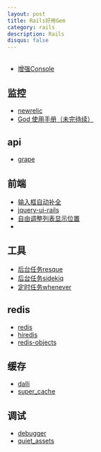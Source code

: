 ```yaml
---
layout: post
title: Rails好用Gem
category: rails
description: Rails
disqus: false
---
```


## 
* [增强Console](https://github.com/janlelis/irbtools)


## 监控
* [newrelic]()
* [God 使用手册（未完待续）](https://ruby-china.org/topics/21354)

## api
* [grape]()

## 前端
* [输入框自动补全](https://github.com/crowdint/rails3-jquery-autocomplete)
* [jquery-ui-rails](https://github.com/joliss/jquery-ui-rails)
* [自由调整列表显示位置](https://github.com/swanandp/acts_as_list)
* []()

## 工具
* [后台任务resque]()
* [后台任务sidekiq](https://docs.google.com/document/d/19rvLoX38NMHr1g9_ogkyWp4lnhD5B8N5acK-BcM9UMI/edit?pli=1#)
* [定时任务whenever]()

## redis
* [redis]()
* [hiredis]()
* [redis-objects]()

## 缓存
* [dalli]()
* [super_cache]()

## 调试
* [debugger]()
* [quiet_assets]()